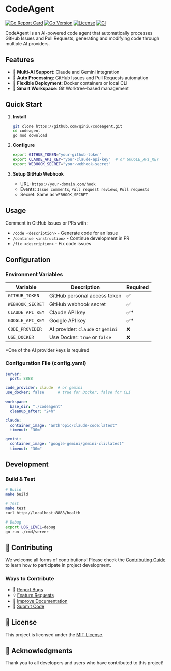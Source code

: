 # CodeAgent

[![Go Report Card](https://goreportcard.com/badge/github.com/qiniu/codeagent)](https://goreportcard.com/report/github.com/qiniu/codeagent)
[![Go Version](https://img.shields.io/github/go-mod/go-version/qiniu/codeagent)](https://go.dev/)
[![License](https://img.shields.io/badge/License-MIT-blue.svg)](LICENSE)
[![CI](https://github.com/qiniu/codeagent/workflows/CI/badge.svg)](https://github.com/qiniu/codeagent/actions)

CodeAgent is an AI-powered code agent that automatically processes GitHub Issues and Pull Requests, generating and modifying code through multiple AI providers.

## Features

- 🤖 **Multi-AI Support**: Claude and Gemini integration
- 🔄 **Auto Processing**: GitHub Issues and Pull Requests automation
- 🐳 **Flexible Deployment**: Docker containers or local CLI
- 📁 **Smart Workspace**: Git Worktree-based management

## Quick Start

1. **Install**
   ```bash
   git clone https://github.com/qiniu/codeagent.git
   cd codeagent
   go mod download
   ```

2. **Configure**
   ```bash
   export GITHUB_TOKEN="your-github-token"
   export CLAUDE_API_KEY="your-claude-api-key"  # or GOOGLE_API_KEY
   export WEBHOOK_SECRET="your-webhook-secret"
   ```

3. **Setup GitHub Webhook**
   - URL: `https://your-domain.com/hook`
   - Events: `Issue comments`, `Pull request reviews`, `Pull requests`
   - Secret: Same as `WEBHOOK_SECRET`

## Usage

Comment in GitHub Issues or PRs with:

- `/code <description>` - Generate code for an Issue
- `/continue <instruction>` - Continue development in PR
- `/fix <description>` - Fix code issues

## Configuration

### Environment Variables

| Variable | Description | Required |
|----------|-------------|----------|
| `GITHUB_TOKEN` | GitHub personal access token | ✅ |
| `WEBHOOK_SECRET` | GitHub webhook secret | ✅ |
| `CLAUDE_API_KEY` | Claude API key | ✅* |
| `GOOGLE_API_KEY` | Google API key | ✅* |
| `CODE_PROVIDER` | AI provider: `claude` or `gemini` | ❌ |
| `USE_DOCKER` | Use Docker: `true` or `false` | ❌ |

*One of the AI provider keys is required

### Configuration File (config.yaml)

```yaml
server:
  port: 8888

code_provider: claude  # or gemini
use_docker: false      # true for Docker, false for CLI

workspace:
  base_dir: "./codeagent"
  cleanup_after: "24h"

claude:
  container_image: "anthropic/claude-code:latest"
  timeout: "30m"

gemini:
  container_image: "google-gemini/gemini-cli:latest"
  timeout: "30m"
```

## Development


### Build & Test

```bash
# Build
make build

# Test
make test
curl http://localhost:8888/health

# Debug
export LOG_LEVEL=debug
go run ./cmd/server
```

## 🤝 Contributing

We welcome all forms of contributions! Please check the [Contributing Guide](CONTRIBUTING.md) to learn how to participate in project development.

### Ways to Contribute

- 🐛 [Report Bugs](https://github.com/qiniu/codeagent/issues/new?template=bug_report.md)
- 💡 [Feature Requests](https://github.com/qiniu/codeagent/issues/new?template=feature_request.md)
- 📝 [Improve Documentation](https://github.com/qiniu/codeagent/issues/new?template=documentation.md)
- 🔧 [Submit Code](CONTRIBUTING.md#code-contributions)

## 📄 License

This project is licensed under the [MIT License](LICENSE).

## 🙏 Acknowledgments

Thank you to all developers and users who have contributed to this project!
